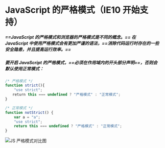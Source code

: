 # JavaScript 的严格模式（IE10 开始支持）
##### ==JavaScript 的严格模式和浏览器的严格模式是不同的概念。== 在 JavaScript 中使用严格模式会有更加严谨的语法，==消除代码运行时存在的一些安全隐患，并且提高运行效率。==


##### 要开启 JavaScript 的严格模式，==必须在作用域内的开头部分声明==，否则会默认使用正常模式：

```javascript
/* 严格模式 */
function strict(){
    "use strict";
　　return this === undefined ? "严格模式" : "正常模式";
}

/* 正常模式 */
function notStrict() {
    var a = "a";
    "use strict";
    return this === undefined ? "严格模式" : "正常模式";
}
```


![JS 严格模式对比图](https://github.com/StRothschild/JavaScript-Core/blob/master/resource/JavaScript%20%E2%80%94%20%E4%B8%A5%E6%A0%BC%E6%A8%A1%E5%BC%8F%E5%AF%B9%E6%AF%94%E5%9B%BE.png?raw=true)
